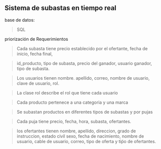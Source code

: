## Sistema de subastas en tiempo real

base de datos:
>SQL

priorización de Requerimientos

>Cada subasta tiene precio establecido por el ofertante, fecha de inicio, fecha final,

>id_producto, tipo de subasta, precio del ganador, usuario ganador, tipo de subasta.

>Los usuarios tienen nombre. apellido, correo, nombre de usuario, clave de usuario, rol.

>La clase rol describe el rol que tiene cada usuario

>Cada producto pertenece a una categoria y una marca

>Se subastan productos en diferentes tipos de subastas y por pujas

>Cada puja tiene precio, fecha, hora, subasta, ofertantes.

>los ofertantes tienen nombre, apellido, direccion, grado de instruccion, estado civil
  sexo, fecha de nacimiento, nombre de usuario, cable de usuario, correo, tipo de oferta 
  y tiṕo de ofertantes.


